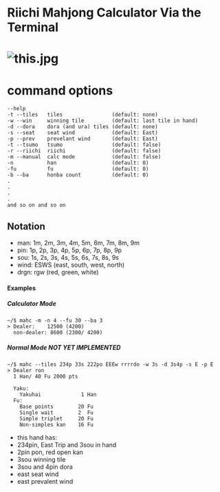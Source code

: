 
# Riichi Mahjong Calculator Via the Terminal

# ![this.jpg](https://c.tenor.com/xfbt6ap9IYIAAAAC/tenor.gif)
command options
===============

```
--help
-t --tiles   tiles                (default: none)
-w --win     winning tile         (default: last tile in hand)
-d --dora    dora (and ura) tiles (default: none)
-s --seat    seat wind            (default: East)
-p --prev    prevelant wind       (default: East)
-t --tsumo   tsumo                (default: false)
-r --riichi  riichi               (default: false)
-m --manual  calc mode            (default: false)
-n           han                  (default: 0)
-fu          fu                   (default: 0)
-b --ba      honba count          (default: 0)
.
.
.
.
and so on and so on 
```

Notation
-------
- man:  1m, 2m, 3m, 4m, 5m, 6m, 7m, 8m, 9m
- pin:  1p, 2p, 3p, 4p, 5p, 6p, 7p, 8p, 9p
- sou:  1s, 2s, 3s, 4s, 5s, 6s, 7s, 8s, 9s
- wind: ESWS (east, south, west, north)
- drgn: rgw (red, green, white) 


#### Examples

##### Calculator Mode
```
~/$ mahc -m -n 4 --fu 30 --ba 3
> Dealer:    12500 (4200) 
  non-dealer: 8600 (2300/ 4200)
```



##### Normal Mode NOT YET IMPLEMENTED
```
~/$ mahc --tiles 234p 33s 222po EEEw rrrrdo -w 3s -d 3s4p -s E -p E
> Dealer ron
  1 Han/ 40 Fu 2000 pts 

  Yaku: 
    Yakuhai             1 Han 
  Fu:
    Base points        20 Fu
    Single wait        2  Fu
    Simple triplet     20 Fu
    Non-simples kan    16 Fu
```

- this hand has:
- 234pin, East Trip and 3sou in hand <br>
- 2pin pon, red open kan <br>
- 3sou winning tile <br>
- 3sou and 4pin dora <br>
- east seat wind <br>
- east prevalent wind <br>

